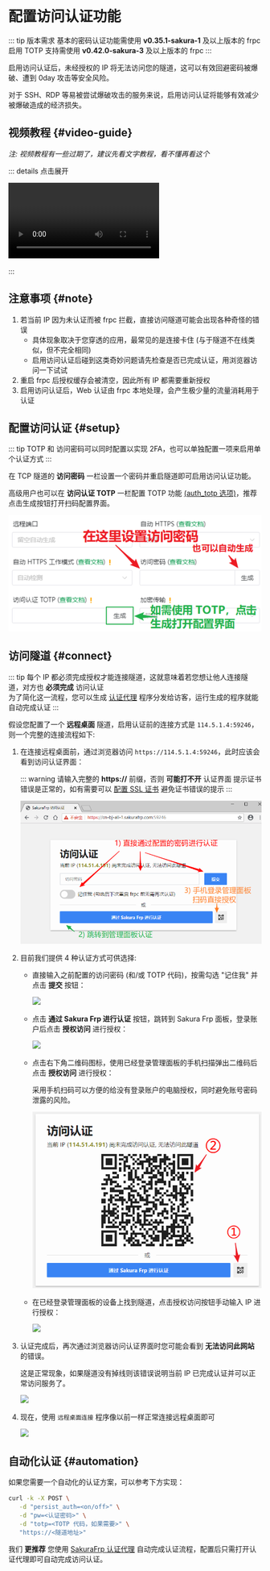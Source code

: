 # 配置访问认证功能

::: tip 版本需求
基本的密码认证功能需使用 **v0.35.1-sakura-1** 及以上版本的 frpc  
启用 TOTP 支持需使用 **v0.42.0-sakura-3** 及以上版本的 frpc
:::

启用访问认证后，未经授权的 IP 将无法访问您的隧道，这可以有效回避密码被爆破、遭到 0day 攻击等安全风险。

对于 SSH、RDP 等易被尝试爆破攻击的服务来说，启用访问认证将能够有效减少被爆破造成的经济损失。

## 视频教程 {#video-guide}

*注: 视频教程有一些过期了，建议先看文字教程，看不懂再看这个*

::: details 点击展开

![](@source/bestpractice/_videos/security.mp4)

:::

## 注意事项 {#note}

1. 若当前 IP 因为未认证而被 frpc 拦截，直接访问隧道可能会出现各种奇怪的错误
   - 具体现象取决于您穿透的应用，最常见的是连接卡住 (与于隧道不在线类似，但不完全相同)
   - 启用访问认证后碰到这类奇妙问题请先检查是否已完成认证，用浏览器访问一下试试
1. 重启 frpc 后授权缓存会被清空，因此所有 IP 都需要重新授权
1. 启用访问认证后，Web 认证由 frpc 本地处理，会产生极少量的流量消耗用于认证

## 配置访问认证 {#setup}

::: tip
TOTP 和 访问密码可以同时配置以实现 2FA，也可以单独配置一项来启用单个认证方式
:::

在 TCP 隧道的 **访问密码** 一栏设置一个密码并重启隧道即可启用访问认证功能。

高级用户也可以在 **访问认证 TOTP** 一栏配置 TOTP 功能 [(auth_totp 选项)](/frpc/manual.md#tcp_proxy)，推荐点击生成按钮打开扫码配置界面。

![](./_images/auth-0.png)

## 访问隧道 {#connect}

::: tip
每个 IP 都必须完成授权才能连接隧道，这就意味着若您想让他人连接隧道，对方也 **必须完成** 访问认证  
为了简化这一流程，您可以生成 [认证代理](/offtopic/auth-guest.md) 程序分发给访客，运行生成的程序就能自动完成认证
:::

假设您配置了一个 **远程桌面** 隧道，启用认证前的连接方式是 `114.5.1.4:59246`，则一个完整的连接流程如下:

<!-- markdownlint-disable MD034 -->
1. 在连接远程桌面前，通过浏览器访问 `https://114.5.1.4:59246`，此时应该会看到访问认证界面：

   ::: warning
   请输入完整的 **https://** 前缀，否则 **可能打不开** 认证界面
   提示证书错误是正常的，如有需要可以 [配置 SSL 证书](/frpc/ssl.md#authpanel) 避免证书错误的提示
   :::

   ![](./_images/auth-1.png)

2. 目前我们提供 4 种认证方式可供选择:

   - 直接输入之前配置的访问密码 (和/或 TOTP 代码)，按需勾选 "记住我" 并点击 **提交** 按钮：

     ![](./_images/auth-6.png)

   - 点击 **通过 Sakura Frp 进行认证** 按钮，跳转到 Sakura Frp 面板，登录账户后点击 **授权访问** 进行授权：

     ![](./_images/auth-2.png)

   - 点击右下角二维码图标，使用已经登录管理面板的手机扫描弹出二维码后点击 **授权访问** 进行授权：

     采用手机扫码可以方便的给没有登录账户的电脑授权，同时避免账号密码泄露的风险。

     ![](./_images/auth-7.png)

   - 在已经登录管理面板的设备上找到隧道，点击授权访问按钮手动输入 IP 进行授权：

     ![](./_images/auth-5.png)

3. 认证完成后，再次通过浏览器访问认证界面时您可能会看到 **无法访问此网站** 的错误。

   这是正常现象，如果隧道没有掉线则该错误说明当前 IP 已完成认证并可以正常访问服务了。

   ![](./_images/auth-3.png)

4. 现在，使用 `远程桌面连接` 程序像以前一样正常连接远程桌面即可

   ![](./_images/auth-4.png)

## 自动化认证 {#automation}

如果您需要一个自动化的认证方案，可以参考下方实现：

```bash
curl -k -X POST \
   -d "persist_auth=<on/off>" \
   -d "pw=<认证密码>" \
   -d "totp=<TOTP 代码，如果需要>" \
   "https://<隧道地址>"
```

我们 **更推荐** 您使用 [SakuraFrp 认证代理](/offtopic/auth-guest.md) 自动完成认证流程，配置后只需打开认证代理即可自动完成访问认证。
